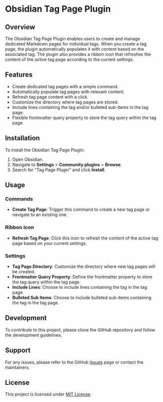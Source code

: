 # Obsidian Tag Page Plugin

## Overview

The Obsidian Tag Page Plugin enables users to create and manage dedicated Markdown pages for individual tags. When you create a tag page, the plugin automatically populates it with content based on the associated tag. The plugin also provides a ribbon icon that refreshes the content of the active tag page according to the current settings.

## Features

- Create dedicated tag pages with a simple command.
- Automatically populate tag pages with relevant content.
- Refresh tag page content with a click.
- Customize the directory where tag pages are stored.
- Include lines containing the tag and/or bulleted sub-items in the tag page.
- Flexible frontmatter query property to store the tag query within the tag page.

## Installation

To install the Obsidian Tag Page Plugin:

1. Open Obsidian.
2. Navigate to **Settings** > **Community plugins** > **Browse**.
3. Search for "Tag Page Plugin" and click **Install**.

## Usage

### Commands

- **Create Tag Page**: Trigger this command to create a new tag page or navigate to an existing one.

### Ribbon Icon

- **Refresh Tag Page**: Click this icon to refresh the content of the active tag page based on your current settings.

### Settings

- **Tag Page Directory**: Customize the directory where new tag pages will be created.
- **Frontmatter Query Property**: Define the frontmatter property to store the tag query within the tag page.
- **Include Lines**: Choose to include lines containing the tag in the tag page.
- **Bulleted Sub Items**: Choose to include bulleted sub-items containing the tag in the tag page.

## Development

To contribute to this project, please clone the GitHub repository and follow the development guidelines.

## Support

For any issues, please refer to the GitHub [Issues](#) page or contact the maintainers.

## License

This project is licensed under [MIT License](LICENSE).
